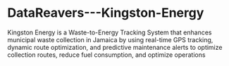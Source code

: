 # DataReavers---Kingston-Energy
Kingston Energy is a Waste-to-Energy Tracking System that enhances municipal waste collection in Jamaica by using real-time GPS tracking, dynamic route optimization, and predictive maintenance alerts to optimize collection routes, reduce fuel  consumption, and optimize operations
